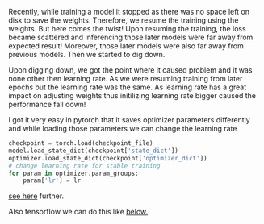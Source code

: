 Recently, while training a model it stopped as there was no space left on disk to save 
the weights. Therefore, we resume the training using the weights. But here comes the twist! 
Upon resuming the training, the loss became scattered and inferencing those later models
were far away from expected result! Moreover, those later models were also far away 
from previous models. Then we started to dig down.

Upon digging down, we got the point where it caused problem and it was none other then 
learning rate. As we were resuming training from later epochs but the learning rate was the same.
As learning rate has a great impact on adjusting weights thus initilizing learning rate 
bigger caused the performance fall down!

I got it very easy in pytorch that it saves optimizer parameters differently and while 
loading those parameters we can change the learning rate

```py
checkpoint = torch.load(checkpoint_file)
model.load_state_dict(checkpoint['state_dict'])
optimizer.load_state_dict(checkpoint['optimizer_dict'])
# change learning rate for stable training
for param in optimizer.param_groups:
    param['lr'] = lr
```
[see here](https://stackoverflow.com/questions/51756913/in-pytorch-how-do-you-use-add-param-group-with-a-optimizer) further.

Also tensorflow we can do this like [below.](https://stackoverflow.com/questions/47994638/keras-resume-training-with-different-learning-rate)
